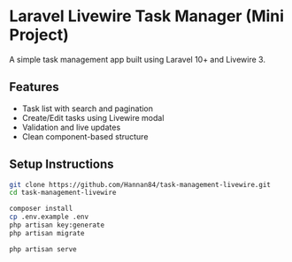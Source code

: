 # Laravel Livewire Task Manager (Mini Project)

A simple task management app built using Laravel 10+ and Livewire 3.

## Features

-   Task list with search and pagination
-   Create/Edit tasks using Livewire modal
-   Validation and live updates
-   Clean component-based structure

## Setup Instructions

```bash
git clone https://github.com/Hannan84/task-management-livewire.git
cd task-management-livewire

composer install
cp .env.example .env
php artisan key:generate
php artisan migrate

php artisan serve
```
